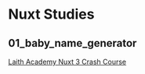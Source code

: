 # Nuxt Studies

## 01_baby_name_generator

[Laith Academy Nuxt 3 Crash Course](https://www.youtube.com/watch?v=dZC4T4UiU1c&t=5247s&ab_channel=LaithAcademy)

